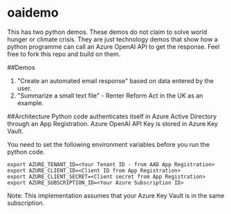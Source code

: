 # oaidemo
This has two python demos. These demos do not claim to solve world hunger or climate crisis. They are just technology demos that show how a python programme can call an Azure OpenAI API to get the response. Feel free to fork this repo and build on them. 

##Demos
1. "Create an automated email response" based on data entered by the user.
2. "Summarize a small text file" - Renter Reform Act in the UK as an example.

##Architecture
Python code authenticates itself in Azure Active Directory through an App Registration. 
Azure OpenAI API Key is stored in Azure Key Vault.

You need to set the following environment variables before you run the python code.

```
export AZURE_TENANT_ID=<Your Tenant ID - from AAD App Registration>
export AZURE_CLIENT_ID=<Client ID from App Registration>
export AZURE_CLIENT_SECRET=<Client secret from App Registration> 
export AZURE_SUBSCRIPTION_ID=<Your Azure Subscription ID>

```
Note: This implementation assumes that your Azure Key Vault is in the same subscription. 
